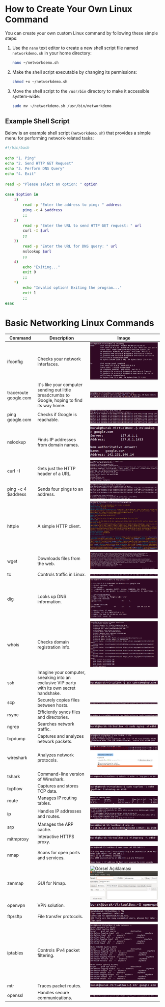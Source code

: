 # How to Create Your Own Linux Command

You can create your own custom Linux command by following these simple steps:

1. Use the `nano` text editor to create a new shell script file named `networkdemo.sh` in your home directory:
    ```bash
    nano ~/networkdemo.sh
    ```

2. Make the shell script executable by changing its permissions:
    ```bash
    chmod +x ~/networkdemo.sh
    ```

3. Move the shell script to the `/usr/bin` directory to make it accessible system-wide:
    ```bash
    sudo mv ~/networkdemo.sh /usr/bin/networkdemo
    ```

## Example Shell Script

Below is an example shell script (`networkdemo.sh`) that provides a simple menu for performing network-related tasks:

```bash
#!/bin/bash

echo "1. Ping"
echo "2. Send HTTP GET Request"
echo "3. Perform DNS Query"
echo "4. Exit"

read -p "Please select an option: " option

case $option in
    1)
        read -p "Enter the address to ping: " address
        ping -c 4 $address
        ;;
    2)
        read -p "Enter the URL to send HTTP GET request: " url
        curl -I $url
        ;;
    3)
        read -p "Enter the URL for DNS query: " url
        nslookup $url
        ;;
    4)
        echo "Exiting..."
        exit 0
        ;;
    *)
        echo "Invalid option! Exiting the program..."
        exit 1
        ;;
esac
```


# Basic Networking Linux Commands
| Command                  | Description                                                 | Image |
|--------------------------|-------------------------------------------------------------|-------|
| ifconfig                 | Checks your network interfaces.                             |  ![Görsel Açıklaması](/images/471_1.jpg)    |
| traceroute google.com    | It's like your computer sending out little breadcrumbs to Google, hoping to find its way home. | ![Görsel Açıklaması](/images/471_2.jpg) |
| ping google.com          | Checks if Google is reachable.                              | ![Görsel Açıklaması](/images/471_3.jpg)    |
| nslookup                 | Finds IP addresses from domain names.                       | ![Görsel Açıklaması](/images/471_4.jpg)    |
| curl -I                  | Gets just the HTTP header of a URL.                         | ![Görsel Açıklaması](/images/471_5.jpg)    |
| ping -c 4 $address       | Sends four pings to an address.                             | ![Görsel Açıklaması](/images/471_6.jpg)    |
| httpie                   | A simple HTTP client.                                       | ![Görsel Açıklaması](/images/471.7.jpg)    |
| wget                     | Downloads files from the web.                               | ![Görsel Açıklaması](/images/471.8.jpg)    |
| tc                       | Controls traffic in Linux.                                  | ![Görsel Açıklaması](/images/471_9.jpg)    |
| dig            | Looks up DNS information.                                   | ![Görsel Açıklaması](/images/471_10_1.jpg)    |
| whois                    | Checks domain registration info.                            | ![Görsel Açıklaması](/images/471_11.jpg)    |
| ssh                      | Imagine your computer, sneaking into an exclusive VIP party with its own secret handshake. | ![Görsel Açıklaması](/images/471_12.jpg)    |
| scp                      | Securely copies files between hosts.                        | ![Görsel Açıklaması](/images/471_13.jpg)    |
| rsync                    | Efficiently syncs files and directories.                    | ![Görsel Açıklaması](/images/471_14.jpg)    |
| ngrep                    | Searches network traffic.                                   | ![Görsel Açıklaması](/images/471_15.jpg)    |
| tcpdump                  | Captures and analyzes network packets.                      | ![Görsel Açıklaması](/images/471_16.jpg)    |
| wireshark                | Analyzes network protocols.                                 | ![Görsel Açıklaması](/images/471_17_1.jpg) ![Görsel Açıklaması](/images/471_17_2.jpg)    |
| tshark                   | Command-line version of Wireshark.                          | ![Görsel Açıklaması](/images/471_18.jpg)    |
| tcpflow                  | Captures and stores TCP data.                               | ![Görsel Açıklaması](/images/471t_19.jpg)    |
| route                    | Manages IP routing tables.                                  | ![Görsel Açıklaması](/images/471_20.jpg)    |
| ip                       | Handles IP addresses and routes.                            | ![Görsel Açıklaması](/images/471_21.jpg)    |
| arp                      | Manages the ARP cache.                                      | ![Görsel Açıklaması](/images/471_22.jpg)    |
| mitmproxy                | Interactive HTTPS proxy.                                    | ![Görsel Açıklaması](/images/471_23.jpg)    |
| nmap                     | Scans for open ports and services.                          | ![Görsel Açıklaması](/images/471_24.jpg)    |
| zenmap                   | GUI for Nmap.                                               | ![Görsel Açıklaması](/images/471_25_1.jpg) ![Görsel Açıklaması](/images/471_25_2.jpg)     |
| openvpn                  | VPN solution.                                               | ![Görsel Açıklaması](/images/471_26.jpg)    |
| ftp/sftp                 | File transfer protocols.                                    | ![Görsel Açıklaması](/images/471_27.jpg)    |
| iptables                 | Controls IPv4 packet filtering.                             | ![Görsel Açıklaması](/images/471_28.jpg)    |
| mtr           | Traces packet routes.                                       | ![Görsel Açıklaması](/images/471_29.jpg)    |
| openssl                  | Handles secure communications.                              | ![Görsel Açıklaması](/images/471_30.jpg)    |



